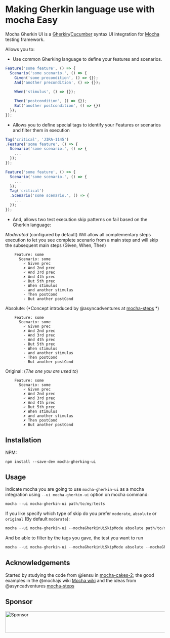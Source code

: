 # Making Gherkin language use with mocha Easy

Mocha Gherkin UI is a [Gherkin](https://github.com/cucumber/cucumber/wiki/Gherkin)/[Cucumber](https://cucumber.io/) syntax UI integration for [Mocha](https://mochajs.org/) testing framework.

Allows you to:
 
- Use common Gherking language to define your features and scenarios.

```javascript
Feature('some feature', () => {
  Scenario('some scenario.', () => {
    Given('some precondition', () => {});
    And('another precondition', () => {});
    
    When('stimulus', () => {});

    Then('postcondition', () => {});
    But('another postcondition', () => {})
  });
});
```

- Allows you to define special tags to identify your Features or scenarios and filter them in execution
```javascript
Tag('critical', 'JIRA-1145')
.Feature('some feature', () => {
  Scenario('some scenario.', () => {
    ...
  });
});

Feature('some feature', () => {
  Scenario('some scenario.', () => {
    ...
  });
  Tag('critical')
  .Scenario('some scenario.', () => {
    ...
  });
});
```

- And, allows two test execution skip patterns on fail based on the Gherkin language:

*Moderated* (configured by default)
Will allow all complementary steps execution to let you see complete scenario from a main step and will skip the subsequent main steps (Given, When, Then)
```
    Feature: some
      Scenario: some
        ✓ Given prec
        ✗ And 2nd prec
        ✓ And 3rd prec
        ✗ And 4th prec
        ✓ But 5th prec
        - When stimulus
        - and another stimulus
        - Then postCond
        - But another postCond
```

Absolute: (*Concept introduced by @asyncadventures at [mocha-steps](https://www.npmjs.com/package/mocha-steps) *)
```
    Feature: some
      Scenario: some
        ✓ Given prec
        ✗ And 2nd prec
        - And 3rd prec
        - And 4th prec
        - But 5th prec
        - When stimulus
        - and another stimulus
        - Then postCond
        - But another postCond
```

Original: (*The one you are used to*)
```
    Feature: some
      Scenario: some
        ✓ Given prec
        ✗ And 2nd prec
        ✓ And 3rd prec
        ✗ And 4th prec
        ✓ But 5th prec
        ✗ When stimulus
        ✗ and another stimulus
        ✗ Then postCond
        ✗ But another postCond
```
## Installation

NPM:

```
npm install --save-dev mocha-gherking-ui
```

## Usage

Indicate mocha you are going to use `mocha-gherkin-ui` as a mocha integration using `--ui mocha-gherkin-ui` option on mocha command:

``` javascript
mocha --ui mocha-gherkin-ui path/to/my/tests
```

If you like specify which type of skip do you prefer `moderate`, `absolute` or `original` (By default `moderate`):

``` javascript
mocha --ui mocha-gherkin-ui --mochaGherkinUiSkipMode absolute path/to/my/tests 
```

And be able to filter by the tags you gave, the test you want to run
``` javascript
mocha --ui mocha-gherkin-ui --mochaGherkinUiSkipMode absolute --mochaGherkinUiFilterTags critical,system1,anything path/to/my/tests 
```


## Acknowledgements

Started by studying the code from @iensu in [mocha-cakes-2](https://github.com/iensu/mocha-cakes-2);
the good examples in the @mochajs wiki [Mocha wiki](https://github.com/mochajs/mocha/wiki)
and the ideas from @asyncadventures [mocha-steps](https://github.com/rprieto/mocha-steps) 

## Sponsor
<a target='_blank' rel='nofollow' href='https://app.codesponsor.io/link/vKUeeGQBQNfBgWyjLf5JnzxW/AndresCardonaDev/mocha-gherkin-ui'>
  <img alt='Sponsor' width='888' height='68' src='https://app.codesponsor.io/embed/vKUeeGQBQNfBgWyjLf5JnzxW/AndresCardonaDev/mocha-gherkin-ui.svg' />
</a>

